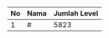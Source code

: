 | No | Nama            | Jumlah Level |
|----|-----------------|--------------|
| 1  | #    |    5823        |
